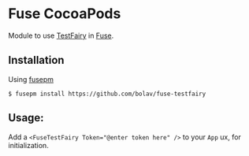 Fuse CocoaPods
==============

Module to use [TestFairy](https://testfairy.com/) in [Fuse](http://www.fusetools.com/).

## Installation

Using [fusepm](https://github.com/bolav/fusepm)

    $ fusepm install https://github.com/bolav/fuse-testfairy


## Usage:

Add a `<FuseTestFairy Token="@enter token here" />` to your `App` ux, for initialization.
